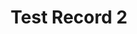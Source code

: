 ---
id: 5678
layout: record
title: Test Record 2
format: WMS
language: English
coverage: North America
authors: 
description: lorem ipsum
url: #
---